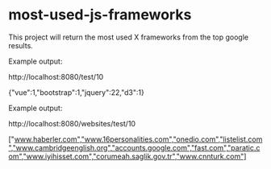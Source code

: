 # most-used-js-frameworks



This project will return the most used X frameworks from the top google results. 



Example output:

http://localhost:8080/test/10



{"vue":1,"bootstrap":1,"jquery":22,"d3":1}




Example output:

http://localhost:8080/websites/test/10


["www.haberler.com","www.16personalities.com","onedio.com","listelist.com","www.cambridgeenglish.org","accounts.google.com","fast.com","paratic.com","www.iyihisset.com","corumeah.saglik.gov.tr","www.cnnturk.com"]

